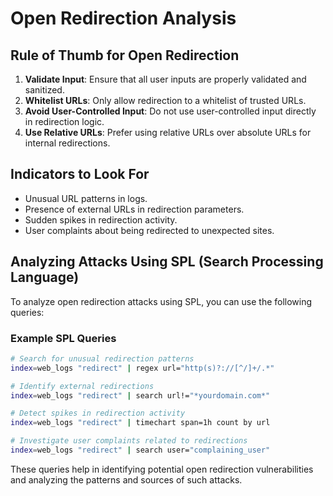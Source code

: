 # Open Redirection Analysis

## Rule of Thumb for Open Redirection
1. **Validate Input**: Ensure that all user inputs are properly validated and sanitized.
2. **Whitelist URLs**: Only allow redirection to a whitelist of trusted URLs.
3. **Avoid User-Controlled Input**: Do not use user-controlled input directly in redirection logic.
4. **Use Relative URLs**: Prefer using relative URLs over absolute URLs for internal redirections.

## Indicators to Look For
- Unusual URL patterns in logs.
- Presence of external URLs in redirection parameters.
- Sudden spikes in redirection activity.
- User complaints about being redirected to unexpected sites.

## Analyzing Attacks Using SPL (Search Processing Language)
To analyze open redirection attacks using SPL, you can use the following queries:

### Example SPL Queries
```bash
# Search for unusual redirection patterns
index=web_logs "redirect" | regex url="http(s)?://[^/]+/.*"

# Identify external redirections
index=web_logs "redirect" | search url!="*yourdomain.com*"

# Detect spikes in redirection activity
index=web_logs "redirect" | timechart span=1h count by url

# Investigate user complaints related to redirections
index=web_logs "redirect" | search user="complaining_user"
```

These queries help in identifying potential open redirection vulnerabilities and analyzing the patterns and sources of such attacks.